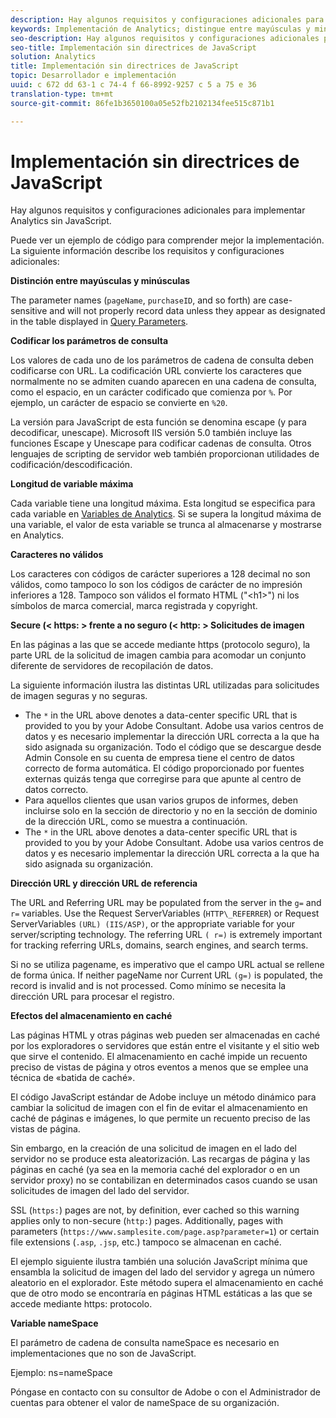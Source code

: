 ```yaml
---
description: Hay algunos requisitos y configuraciones adicionales para implementar Analytics sin JavaScript.
keywords: Implementación de Analytics; distingue entre mayúsculas y minúsculas; codificar parámetros de consulta; caracteres no válidos; secure image requests; longitud máxima de variable; referir; url; almacenamiento en caché; namespace
seo-description: Hay algunos requisitos y configuraciones adicionales para implementar Analytics sin JavaScript.
seo-title: Implementación sin directrices de JavaScript
solution: Analytics
title: Implementación sin directrices de JavaScript
topic: Desarrollador e implementación
uuid: c 672 dd 63-1 c 74-4 f 66-8992-9257 c 5 a 75 e 36
translation-type: tm+mt
source-git-commit: 86fe1b3650100a05e52fb2102134fee515c871b1

---
```



# Implementación sin directrices de JavaScript

Hay algunos requisitos y configuraciones adicionales para implementar Analytics sin JavaScript.

Puede ver un ejemplo de código para comprender mejor la implementación. La siguiente información describe los requisitos y configuraciones adicionales:

<!--Meike, I converted this from a table. Table within a table was a mess, and I'm not sure I captured everything. Please check this content against the orginal. -Bob -->

**Distinción entre mayúsculas y minúsculas**

The parameter names (`pageName`, `purchaseID`, and so forth) are case-sensitive and will not properly record data unless they appear as designated in the table displayed in [Query Parameters](../../../implement/js-implementation/data-collection/query-parameters.md).

**Codificar los parámetros de consulta**

Los valores de cada uno de los parámetros de cadena de consulta deben codificarse con URL. La codificación URL convierte los caracteres que normalmente no se admiten cuando aparecen en una cadena de consulta, como el espacio, en un carácter codificado que comienza por `%`. Por ejemplo, un carácter de espacio se convierte en `%20`.

La versión para JavaScript de esta función se denomina escape (y para decodificar, unescape). Microsoft IIS versión 5.0 también incluye las funciones Escape y Unescape para codificar cadenas de consulta. Otros lenguajes de scripting de servidor web también proporcionan utilidades de codificación/descodificación.

**Longitud de variable máxima**

Cada variable tiene una longitud máxima. Esta longitud se especifica para cada variable en [Variables de Analytics](../../../implement/js-implementation/c-variables/sc-variables.md). Si se supera la longitud máxima de una variable, el valor de esta variable se trunca al almacenarse y mostrarse en Analytics.

**Caracteres no válidos**

Los caracteres con códigos de carácter superiores a 128 decimal no son válidos, como tampoco lo son los códigos de carácter de no impresión inferiores a 128. Tampoco son válidos el formato HTML ("&lt;h1&gt;") ni los símbolos de marca comercial, marca registrada y copyright.

**Secure (&lt; https: &gt; frente a no seguro (&lt; http: &gt; Solicitudes de imagen**

En las páginas a las que se accede mediante https (protocolo seguro), la parte URL de la solicitud de imagen cambia para acomodar un conjunto diferente de servidores de recopilación de datos.

La siguiente información ilustra las distintas URL utilizadas para solicitudes de imagen seguras y no seguras.

* The `*` in the URL above denotes a data-center specific URL that is provided to you by your Adobe Consultant. Adobe usa varios centros de datos y es necesario implementar la dirección URL correcta a la que ha sido asignada su organización. Todo el código que se descargue desde Admin Console en su cuenta de empresa tiene el centro de datos correcto de forma automática. El código proporcionado por fuentes externas quizás tenga que corregirse para que apunte al centro de datos correcto.
* Para aquellos clientes que usan varios grupos de informes, deben incluirse solo en la sección de directorio y no en la sección de dominio de la dirección URL, como se muestra a continuación.
* The `*` in the URL above denotes a data-center specific URL that is provided to you by your Adobe Consultant. Adobe usa varios centros de datos y es necesario implementar la dirección URL correcta a la que ha sido asignada su organización.

**Dirección URL y dirección URL de referencia**

The URL and Referring URL may be populated from the server in the `g=` and `r=` variables. Use the Request ServerVariables (`HTTP\_REFERRER`) or Request ServerVariables `(URL) (IIS/ASP)`, or the appropriate variable for your server/scripting technology. The referring URL `( r=)` is extremely important for tracking referring URLs, domains, search engines, and search terms.

Si no se utiliza pagename, es imperativo que el campo URL actual se rellene de forma única. If neither pageName nor Current URL `(g=)` is populated, the record is invalid and is not processed. Como mínimo se necesita la dirección URL para procesar el registro.

**Efectos del almacenamiento en caché**

Las páginas HTML y otras páginas web pueden ser almacenadas en caché por los exploradores o servidores que están entre el visitante y el sitio web que sirve el contenido. El almacenamiento en caché impide un recuento preciso de vistas de página y otros eventos a menos que se emplee una técnica de «batida de caché».

El código JavaScript estándar de Adobe incluye un método dinámico para cambiar la solicitud de imagen con el fin de evitar el almacenamiento en caché de páginas e imágenes, lo que permite un recuento preciso de las vistas de página.

Sin embargo, en la creación de una solicitud de imagen en el lado del servidor no se produce esta aleatorización. Las recargas de página y las páginas en caché (ya sea en la memoria caché del explorador o en un servidor proxy) no se contabilizan en determinados casos cuando se usan solicitudes de imagen del lado del servidor.

SSL (`https:`) pages are not, by definition, ever cached so this warning applies only to non-secure (`http:`) pages. Additionally, pages with parameters (`https://www.samplesite.com/page.asp?parameter=1`) or certain file extensions (`.asp`, `.jsp`, etc.) tampoco se almacenan en caché.

El ejemplo siguiente ilustra también una solución JavaScript mínima que ensambla la solicitud de imagen del lado del servidor y agrega un número aleatorio en el explorador. Este método supera el almacenamiento en caché que de otro modo se encontraría en páginas HTML estáticas a las que se accede mediante https: protocolo.

**Variable nameSpace**

El parámetro de cadena de consulta nameSpace es necesario en implementaciones que no son de JavaScript.

Ejemplo: ns=nameSpace

Póngase en contacto con su consultor de Adobe o con el Administrador de cuentas para obtener el valor de nameSpace de su organización.
